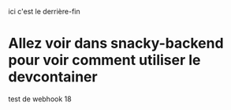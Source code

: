 ici c'est le derrière-fin

# Allez voir dans snacky-backend pour voir comment utiliser le devcontainer

test de webhook 18
